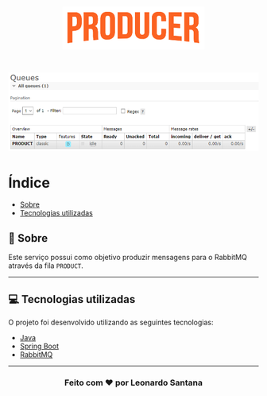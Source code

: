<h1 align="center">
    <img src="src/main/resources/docs/producer.png">
</h1>

<h1 align="center">
    <img src="src/main/resources/docs/queue.png">
</h1>

# Índice

- [Sobre](#-sobre)
- [Tecnologias utilizadas](#-tecnologias-utilizadas)

## 🔖 Sobre

Este serviço possui como objetivo produzir mensagens para o RabbitMQ através da fila `PRODUCT`.

---

## 💻 Tecnologias utilizadas

O projeto foi desenvolvido utilizando as seguintes tecnologias:

- [Java](https://dev.java)
- [Spring Boot](https://spring.io/projects/spring-boot)
- [RabbitMQ](https://www.rabbitmq.com)

---

<h3 align="center">
  Feito com ❤️ por Leonardo Santana
</h3>
